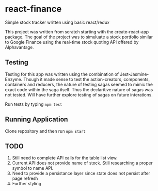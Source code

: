 # react-finance
Simple stock tracker written using basic react/redux

This project was written from scratch starting with the create-react-app package. The goal of the project was to simuluate a stock portfolio similar to Google Finance using the real-time stock quoting API offered by Alphavantage.

## Testing

Testing for this app was written using the combination of Jest-Jasmine-Enzyme. Though it made sense to test the action-creators, components, containers and reducers, the nature of testing sagas seemed to mimic the exact code within the saga itself. Thus the declaritive nature of sagas was not tested. Will have further explore testing of sagas on future interations. 

Run tests by typing `npm test`

## Running Application 

Clone repository and then run `npm start`

## TODO
1. Still need to complete API calls for the table list view.
2. Current API does not provide name of stock. Still researching a proper symbol to name API.
3. Need to provide a persistance layer since state does not persist after page refresh 
4. Further styling.

